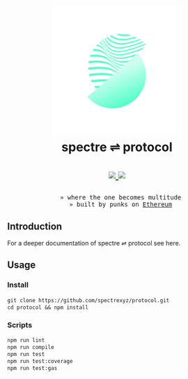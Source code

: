 <h1 align="center">
  <br>
  <a href="https://spectre.xyz" target="_blank"><img src=".github/logo.png" alt="spectre ⇌ protocol" width="300"></a>
  <br>
  spectre ⇌ protocol
  <br>
  <p align="center">
    <a href="https://github.com/spectrexyz/protocol/actions/workflows/test.js.yml">
      <img src="https://github.com/spectrexyz/protocol/actions/workflows/test.js.yml/badge.svg?branch=master" />
    </a>
    <a href="https://www.gnu.org/licenses/gpl-3.0">
      <img src="https://img.shields.io/badge/License-GPLv3-green.svg" />
    </a>
  </p>
</h1>

<pre align="center">
  » where the one becomes multitude
  » built by punks on <a href="http://ethereum.org" target="_blank">Ethereum</a>
</pre>

## Introduction

For a deeper documentation of spectre ⇌ protocol see here.

## Usage

### Install

```
git clone https://github.com/spectrexyz/protocol.git
cd protocol && npm install
```

### Scripts

```
npm run lint
npm run compile
npm run test
npm run test:coverage
npm run test:gas
```
